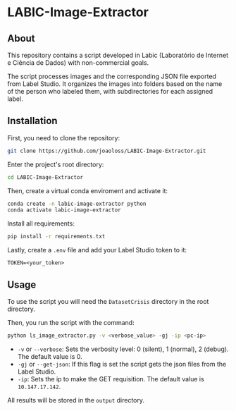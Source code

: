 # LABIC-Image-Extractor

## About

This repository contains a script developed in Labic (Laboratório de Internet e Ciência de Dados) with non-commercial goals.

The script processes images and the corresponding JSON file exported from Label Studio. It organizes the images into folders based on the name of the person who labeled them, with subdirectories for each assigned label.

## Installation

First, you need to clone the repository:
```bash
git clone https://github.com/joaoloss/LABIC-Image-Extractor.git
```
Enter the project's root directory:
```bash
cd LABIC-Image-Extractor
```
Then, create a virtual conda enviroment and activate it:
```bash
conda create -n labic-image-extractor python
conda activate labic-image-extractor
```
Install all requirements:
```bash
pip install -r requirements.txt
```
Lastly, create a `.env` file and add your Label Studio token to it:
```dotenv
TOKEN=<your_token>
```

## Usage

To use the script you will need the `DatasetCrisis` directory in the root directory.

Then, you run the script with the command:
```bash
python ls_image_extractor.py -v <verbose_value> -gj -ip <pc-ip>
```

- `-v` or `--verbose`: Sets the verbosity level: 0 (silent), 1 (normal), 2 (debug). The default value is 0.
- `-gj` or `--get-json`: If this flag is set the script gets the json files from the Label Studio.
- `-ip`: Sets the ip to make the GET requisition. The default value is `10.147.17.142`.

All results will be stored in the `output` directory.
